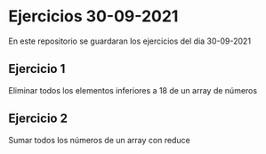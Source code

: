 # Ejercicios 30-09-2021
En este repositorio se guardaran los ejercicios del dia 30-09-2021
## Ejercicio 1
Eliminar todos los elementos inferiores a 18 de un array de números
## Ejercicio 2
Sumar todos los números de un array con reduce